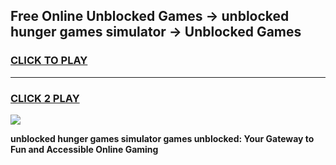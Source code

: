 
## Free Online Unblocked Games → unblocked hunger games simulator → Unblocked Games
<h3>
<a href="https://premium.freeplayer.one?title=unblocked_hunger_games_simulator&ref=21F">CLICK TO PLAY</a></h3>
<hr>

<h3>
<a href="https://premium.freeplayer.one?title=unblocked_hunger_games_simulator&ref=21F">CLICK 2 PLAY</a>
  
</h3>

<a href="https://premium.freeplayer.one?title=unblocked_hunger_games_simulator&ref=21F/"><img src="https://clearcache.store/games.png"></a>


**unblocked hunger games simulator games unblocked: Your Gateway to Fun and Accessible Online Gaming**
